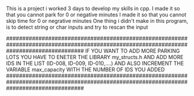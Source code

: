 This is a project i worked 3 days to develop my skills in cpp.
I made it so that you cannot park for 0 or negative minutes
I made it so that you cannot skip time for 0 or negrative minutes
One thing i didn't make in this program, is to detect string or char inputs and try to rescan the input

########################################################################################################################################
IF YOU WANT TO ADD MORE PARKING LOTS YOU HAVE TO ENETER THE LIBRARY my_structs.h 
AND ADD MORE IDS IN THE LIST (ID-008, ID-009, ID-010,....) AND ALSO INCREMENT THE VARIABLE max_capacity WITH THE NUMBER OF IDS YOU ADDED
########################################################################################################################################
